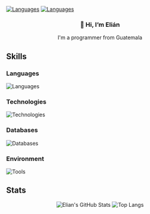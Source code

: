 [![Languages](https://img.shields.io/badge/X-%23000000.svg?logo=X&logoColor=white)](https://x.com/elian_santizo)
[![Languages](https://custom-icon-badges.demolab.com/badge/LinkedIn-0A66C2?logo=linkedin-white&logoColor=fff)](https://www.linkedin.com/in/elian-barrios/)

<h3 align="center">👋 Hi, I’m Elián</h3>
<p align="center"> I'm a programmer from Guatemala</p>

## Skills
### Languages
![Languages](https://go-skill-icons.vercel.app/api/icons?i=cs,vb,html,css,js&perline=7)

### Technologies
![Technologies](https://go-skill-icons.vercel.app/api/icons?i=dotnet,bootstrap&perline=7)

### Databases
![Databases](https://go-skill-icons.vercel.app/api/icons?i=mysql,sqlserver&perline=7)

### Environment
![Tools](https://go-skill-icons.vercel.app/api/icons?i=windows,dbeaver,git,github,visualstudio,vscode&perline=7)

## Stats
<div align="center">
  
  ![Elian's GitHub Stats](https://github-readme-stats.vercel.app/api?username=Elian1723&count_private=true&hide_border=true&theme=react&rank_icon=github&show_icons=true)
  ![Top Langs](https://github-readme-stats-salesp07.vercel.app/api/top-langs/?username=Elian1723&langs_count=8&layout=compact&theme=react&hide_border=true)
  
</div>
